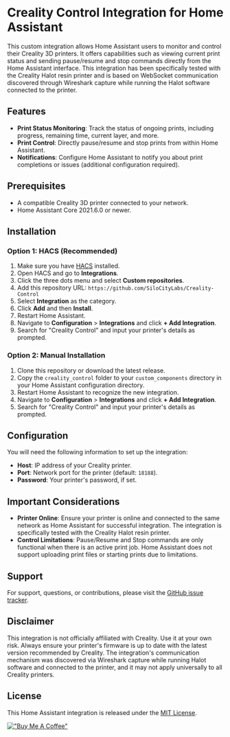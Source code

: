 # Creality Control Integration for Home Assistant

This custom integration allows Home Assistant users to monitor and control their Creality 3D printers. It offers capabilities such as viewing current print status and sending pause/resume and stop commands directly from the Home Assistant interface. This integration has been specifically tested with the Creality Halot resin printer and is based on WebSocket communication discovered through Wireshark capture while running the Halot software connected to the printer.

## Features

- **Print Status Monitoring**: Track the status of ongoing prints, including progress, remaining time, current layer, and more.
- **Print Control**: Directly pause/resume and stop prints from within Home Assistant.
- **Notifications**: Configure Home Assistant to notify you about print completions or issues (additional configuration required).

## Prerequisites

- A compatible Creality 3D printer connected to your network.
- Home Assistant Core 2021.6.0 or newer.

## Installation

### Option 1: HACS (Recommended)

1. Make sure you have [HACS](https://hacs.xyz/) installed.
2. Open HACS and go to **Integrations**.
3. Click the three dots menu and select **Custom repositories**.
4. Add this repository URL: `https://github.com/SiloCityLabs/Creality-Control`
5. Select **Integration** as the category.
6. Click **Add** and then **Install**.
7. Restart Home Assistant.
8. Navigate to **Configuration** > **Integrations** and click **+ Add Integration**.
9. Search for "Creality Control" and input your printer's details as prompted.

### Option 2: Manual Installation

1. Clone this repository or download the latest release.
2. Copy the `creality_control` folder to your `custom_components` directory in your Home Assistant configuration directory.
3. Restart Home Assistant to recognize the new integration.
4. Navigate to **Configuration** > **Integrations** and click **+ Add Integration**.
5. Search for "Creality Control" and input your printer's details as prompted.

## Configuration

You will need the following information to set up the integration:

- **Host**: IP address of your Creality printer.
- **Port**: Network port for the printer (default: `18188`).
- **Password**: Your printer's password, if set.

## Important Considerations

- **Printer Online**: Ensure your printer is online and connected to the same network as Home Assistant for successful integration. The integration is specifically tested with the Creality Halot resin printer.
- **Control Limitations**: Pause/Resume and Stop commands are only functional when there is an active print job. Home Assistant does not support uploading print files or starting prints due to limitations.

## Support

For support, questions, or contributions, please visit the [GitHub issue tracker](https://github.com/SiloCityLabs/Creality-Control/issues).

## Disclaimer

This integration is not officially affiliated with Creality. Use it at your own risk. Always ensure your printer's firmware is up to date with the latest version recommended by Creality. The integration's communication mechanism was discovered via Wireshark capture while running Halot software and connected to the printer, and it may not apply universally to all Creality printers.

## License

This Home Assistant integration is released under the [MIT License](LICENSE).

[!["Buy Me A Coffee"](https://www.buymeacoffee.com/assets/img/custom_images/orange_img.png)](https://paypal.me/ldrrp)
